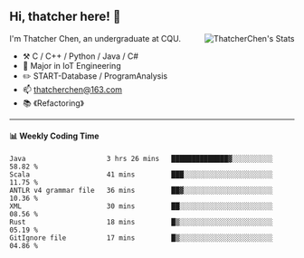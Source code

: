 ## Hi, thatcher here! :wave:

<img align="right" src="https://github-readme-stats.vercel.app/api?username=thatcherchen&title_color=333&text_color=777" alt="ThatcherChen's Stats" >

I'm Thatcher Chen, an undergraduate at CQU.

- :hammer_and_pick:  C / C++ / Python / Java / C# 
- :seedling:  Major in IoT Engineering
- :pencil2: START-Database / ProgramAnalysis
- :mailbox: thatcherchen@163.com
- :books: 《Refactoring》

---

#### :bar_chart: Weekly Coding Time

<!--START_SECTION:waka-->

```text
Java                    3 hrs 26 mins   ██████████████▓░░░░░░░░░░   58.82 %
Scala                   41 mins         ███░░░░░░░░░░░░░░░░░░░░░░   11.75 %
ANTLR v4 grammar file   36 mins         ██▓░░░░░░░░░░░░░░░░░░░░░░   10.36 %
XML                     30 mins         ██░░░░░░░░░░░░░░░░░░░░░░░   08.56 %
Rust                    18 mins         █▒░░░░░░░░░░░░░░░░░░░░░░░   05.19 %
GitIgnore file          17 mins         █▒░░░░░░░░░░░░░░░░░░░░░░░   04.86 %
```

<!--END_SECTION:waka-->
